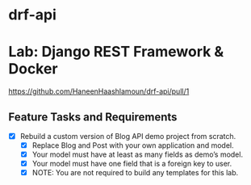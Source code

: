 # drf-api
# Lab: Django REST Framework & Docker

https://github.com/HaneenHaashlamoun/drf-api/pull/1

## Feature Tasks and Requirements
- [x] Rebuild a custom version of Blog API demo project from scratch.
    - [x] Replace Blog and Post with your own application and model.
    - [x] Your model must have at least as many fields as demo’s model.
    - [x] Your model must have one field that is a foreign key to user.
    - [x] NOTE: You are not required to build any templates for this lab.